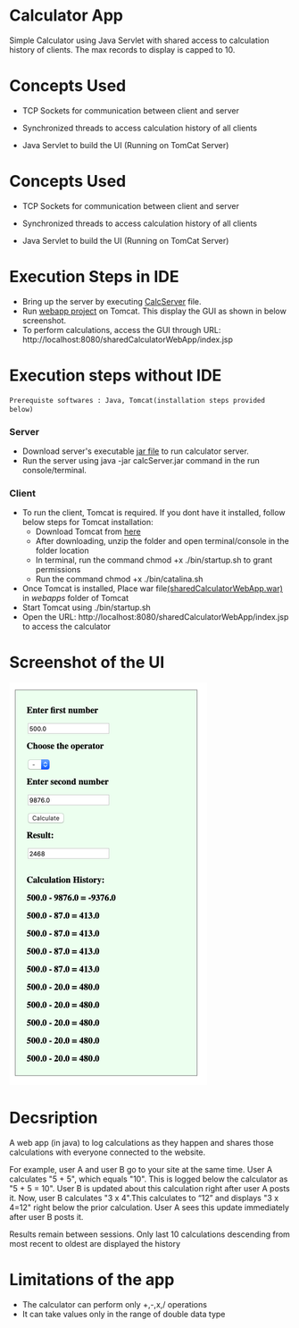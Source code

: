 # Calculator App
Simple Calculator using Java Servlet with shared access to calculation history of clients. The max records to display is capped to 10.

# Concepts Used
  * TCP Sockets for communication between client and server
  
* Synchronized threads to access calculation history of all clients
  
* Java Servlet to build the UI (Running on TomCat Server)


# Concepts Used
 * TCP Sockets for communication between client and server
  
* Synchronized threads to access calculation history of all clients
  
* Java Servlet to build the UI (Running on TomCat Server)

# Execution Steps in IDE
* Bring up the server by executing [CalcServer](https://github.com/Roopana/calculator_distributed_server/blob/master/src/sharedCalculator/CalcServer.java) file.
* Run [webapp project](https://github.com/Roopana/calculator_client_webapp/tree/master/sharedCalculatorWebApp) on Tomcat. This display the GUI as shown in below screenshot.
* To perform calculations, access the GUI through URL: http://localhost:8080/sharedCalculatorWebApp/index.jsp

# Execution steps without IDE
    Prerequiste softwares : Java, Tomcat(installation steps provided below) 
### Server
* Download server's executable [jar file](https://github.com/Roopana/calculator_client_webapp/blob/master/calcServer.jar) to run calculator server.
* Run the server using java -jar calcServer.jar command in the run console/terminal.
### Client
* To run the client, Tomcat is required. If you dont have it installed, follow below steps for Tomcat installation:
  * Download Tomcat from [here](https://tomcat.apache.org/download-90.cgi)
  *	After downloading, unzip the folder and open terminal/console in the folder location
  *	In terminal, run the command chmod +x ./bin/startup.sh to grant permissions
  *	Run the command chmod +x ./bin/catalina.sh
*	Once Tomcat is installed, Place war file[(sharedCalculatorWebApp.war)](https://github.com/Roopana/calculator_client_webapp/blob/master/sharedCalculatorWebApp.war) in _webapps_ folder of Tomcat
* Start Tomcat using ./bin/startup.sh
*	Open the URL: http://localhost:8080/sharedCalculatorWebApp/index.jsp to access the calculator


# Screenshot of the UI

![](https://github.com/Roopana/calculator_client_webapp/blob/master/Calc_WebApp.png)

# Decsription

A web app (in java) to log calculations as they happen and shares those calculations with everyone connected to the website.

For example, user A and user B go to your site at the same time. User A calculates "5 + 5", which equals "10". This is logged below the calculator as "5 + 5 = 10". User B is updated about this calculation right after user A posts it. Now, user B calculates "3 x 4".This calculates to “12” and displays "3 x 4=12" right below the prior calculation. User A sees this update immediately after user B posts it.

Results remain between sessions. Only last 10 calculations descending from most recent to oldest are displayed the history

# Limitations of the app
* The calculator can perform only +,-,x,/ operations
* It can take values only in the range of double data type

